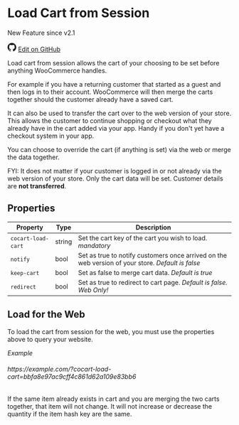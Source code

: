 # Load Cart from Session #

<span class="new">New Feature since v2.1</span>

<img src="images/github.svg" width="20" height="20" alt="GitHub Mark Logo"> [Edit on GitHub](https://github.com/co-cart/co-cart-docs/blob/master/source/includes/cocart-v1/_load-cart-from-session.md)

Load cart from session allows the cart of your choosing to be set before anything WooCommerce handles.

For example if you have a returning customer that started as a guest and then logs in to their account. WooCommerce will then merge the carts together should the customer already have a saved cart.

It can also be used to transfer the cart over to the web version of your store. This allows the customer to continue shopping or checkout what they already have in the cart added via your app. Handy if you don't yet have a checkout system in your app.

You can choose to override the cart (if anything is set) via the web or merge the data together.

<aside class="notice">
	FYI: It does not matter if your customer is logged in or not already via the web version of your store. Only the cart data will be set. Customer details are <strong>not transferred</strong>.
</aside>

## Properties ##

| Property           | Type   | Description                                                                                                                     |
| ------------------ | ------ | ------------------------------------------------------------------------------------------------------------------------------- |
| `cocart-load-cart` | string | Set the cart key of the cart you wish to load. <i class="label label-info">mandatory</i>                                        |
| `notify`           | bool   | Set as true to notify customers once arrived on the web version of your store. <i class="label label-info">Default is false</i> |
| `keep-cart`        | bool   | Set as false to merge cart data. <i class="label label-info">Default is true</i>                                                |
| `redirect`         | bool   | Set as true to redirect to cart page. <i class="label label-info">Default is false. Web Only!</i>                               |

## Load for the Web ##

To load the cart from session for the web, you must use the properties above to query your website.

<div class="api-endpoint">
  <div class="endpoint-data">
  	<i class="label label-example">Example</i>
    <h6>https://example.com/?cocart-load-cart=bbfa8e97ac9cff4c861d62a109e83bb6</h6>
  </div>
</div>

<aside class="notice">
	If the same item already exists in cart and you are merging the two carts together, that item will not change. It will not increase or decrease the quantity if the item hash key are the same.
</aside>
